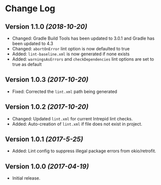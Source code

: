 Change Log
==========

Version 1.1.0 *(2018-10-20)*
----------------------------
* Changed: Gradle Build Tools has been updated to 3.0.1 and Gradle has been updated to 4.3
* Changed: `abortOnError` lint option is now defaulted to true
* Added: `lint-baseline.xml` is now generated if none exists
* Added: `warningsAsErrors` and `checkDependencies` lint options are set to true as default

Version 1.0.3 *(2017-10-20)*
----------------------------
* Fixed: Corrected the `lint.xml` path being generated

Version 1.0.2 *(2017-10-20)*
----------------------------
* Changed: Updated `lint.xml` for current Intrepid lint checks.
* Added: Auto-creation of `lint.xml` if file does not exist in project.

Version 1.0.1 *(2017-5-25)*
----------------------------
* Added: Lint config to suppress illegal package errors from okio/retrofit.

Version 1.0.0 *(2017-04-19)*
----------------------------
* Initial release.